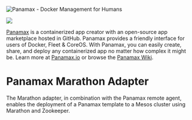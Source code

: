 ![Panamax - Docker Management for Humans](http://panamax.ca.tier3.io/panamax_ui_wiki_screens/panamax_logo-title.png)

[![](https://badge.imagelayers.io/centurylink/panamax-marathon-adapter.svg)](https://imagelayers.io/?images=centurylink/panamax-marathon-adapter:latest 'Get your own badge on imagelayers.io')

[Panamax](http://panamax.io) is a containerized app creator with an open-source app marketplace hosted in GitHub. Panamax provides a friendly interface for users of Docker, Fleet & CoreOS. With Panamax, you can easily create, share, and deploy any containerized app no matter how complex it might be. Learn more at [Panamax.io](http://panamax.io) or browse the [Panamax Wiki](https://github.com/CenturyLinkLabs/panamax-ui/wiki).

# Panamax Marathon Adapter

The Marathon adapter, in combination with the Panamax remote agent, enables the deployment of a Panamax template to a Mesos cluster using Marathon and Zookeeper.
